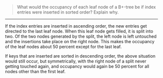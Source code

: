 > What would the occupancy of each leaf node of a B+-tree be if index entries 
> were inserted in sorted order? Explain why. 

--------------------------------

If the index entries are inserted in ascending order, the new entries get directed
to the last leaf node. When this leaf node gets filled, it is split into two. Of the 
two nodes generated by the split, the left node is left untouched and the insertions 
take place on the right node. This makes the occupancy of the leaf nodes about 50 percent
except for the last leaf. 

If keys that are inserted are sorted in descending order, the above situation would 
still occur, but symmetrically, with the right node of a split never getting touched again, 
and occupancy would again be 50 percent for all nodes other than the first leaf. 